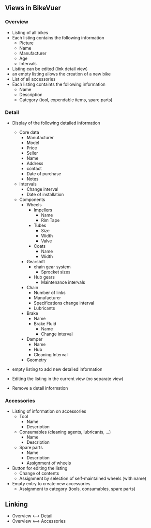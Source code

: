 ## Views in BikeVuer

### Overview

- Listing of all bikes 
- Each listing contains the following information 
  - Picture
  - Name
  - Manufacturer
  - Age
  - Intervals
- Listing can be edited (link detail view)
- an empty listing allows the creation of a new bike
- List of all accessories
- Each listing containts the following information
  - Name
  - Description
  - Category (tool, expendable items, spare parts)

### Detail

- Display of the following detailed information
  - Core data
    - Manufacturer
    - Model
    - Price
    - Seller
    - Name
    - Address
    - contact
    - Date of purchase
    - Notes
  - Intervals
    - Change interval	
    - Date of installation	
  - Components
    - Wheels
      - Impellers
        - Name
        - Rim Tape			
      - Tubes
        - Size
        - Width
        - Valve
      - Coats
        - Name
        - Width
    - Gearshift
      - chain gear system
        - Sprocket sizes
      - Hub gears
        - Maintenance intervals
    - Chain
      - Number of links
      - Manufacturer
      - Specifications change interval
      - Lubricants
    - Brake
      - Name
      - Brake Fluid
        - Name
        - Change interval
    - Damper
      - Name
      - Hub
      - Cleaning Interval
    - Geometry

- empty listing to add new detailed information 
- Editing the listing in the current view (no separate view)
- Remove a detail information

### Accessories

- Listing of information on accessories
  - Tool
    - Name 
    - Description
  - Consumables (cleaning agents, lubricants, ...)
    - Name 
    - Description
  - Spare parts
    - Name
    - Description
    - Assignment of wheels
- Button for editing the listing
  - Change of contents
  - Assignment by selection of self-maintained wheels (with name)
- Empty entry to create new accessories
  - Assignment to category (tools, consumables, spare parts)



## Linking

- Overview <--> Detail
- Overview <--> Accessories
